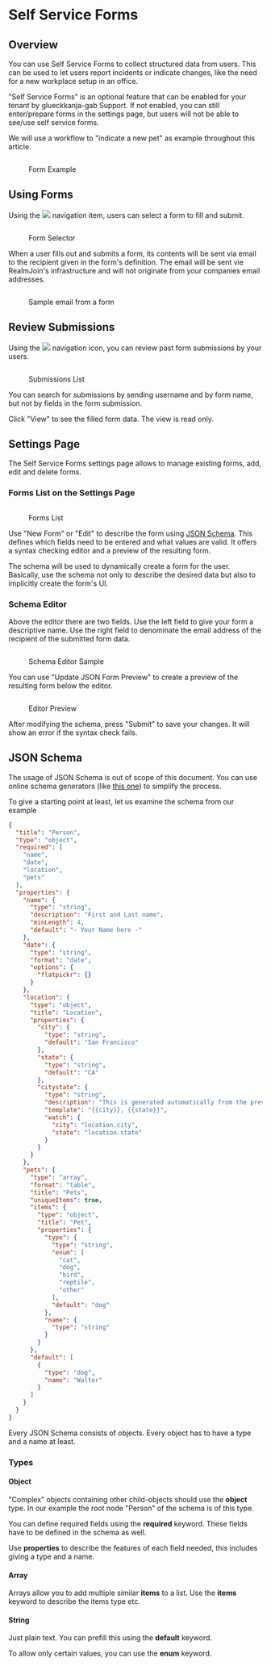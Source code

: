 # Self Service Forms

## Overview

You can use Self Service Forms to collect structured data from users. This can be used to let users report incidents or indicate changes, like the need for a new workplace setup in an office.

"Self Service Forms" is an optional feature that can be enabled for your tenant by glueckkanja-gab Support. If not enabled, you can still enter/prepare forms in the settings page, but users will not be able to see/use self service forms.

We will use a workflow to "indicate a new pet" as example throughout this article.

<figure><img src=".gitbook/assets/image (11) (3).png" alt=""><figcaption><p>Form Example</p></figcaption></figure>

## Using Forms

Using the ![](<.gitbook/assets/image (7) (3).png>) navigation item, users can select a form to fill and submit.

<figure><img src=".gitbook/assets/image (17).png" alt=""><figcaption><p>Form Selector</p></figcaption></figure>

When a user fills out and submits a form, its contents will be sent via email to the recipient given in the form's definition. The email will be sent vie RealmJoin's infrastructure and will not originate from your companies email addresses.&#x20;

<figure><img src=".gitbook/assets/image (14).png" alt=""><figcaption><p>Sample email from a form</p></figcaption></figure>

## Review Submissions

Using the ![](<.gitbook/assets/image (2).png>) navigation icon, you can review past form submissions by your users.

<figure><img src=".gitbook/assets/image (7).png" alt=""><figcaption><p>Submissions List</p></figcaption></figure>

You can search for submissions by sending username and by form name, but not by fields in the form submission.

Click "View" to see the filled form data. The view is read only.

## Settings Page

The Self Service Forms settings page allows to manage existing forms, add, edit and delete forms.&#x20;

### Forms List on the Settings Page

<figure><img src=".gitbook/assets/image (13).png" alt=""><figcaption><p>Forms List</p></figcaption></figure>

Use "New Form" or "Edit" to describe the form using [JSON Schema](https://json-schema.org/). This defines which fields need to be entered and what values are valid. It offers a syntax checking editor and a preview of the resulting form.&#x20;

The schema will be used to dynamically create a form for the user. Basically, use the schema not only to describe the desired data but also to implicitly create the form's UI.&#x20;

### Schema Editor

Above the editor there are two fields. Use the left field to give your form a descriptive name. Use the right field to denominate the email address of the recipient of the submitted form data.

<figure><img src=".gitbook/assets/image (16).png" alt=""><figcaption><p>Schema Editor Sample</p></figcaption></figure>

You can use "Update JSON Form Preview" to create a preview of the resulting form below the editor.

<figure><img src=".gitbook/assets/image (15).png" alt=""><figcaption><p>Editor Preview</p></figcaption></figure>

After modifying the schema, press "Submit" to save your changes. It will show an error if the syntax check fails.

## JSON Schema

The usage of JSON Schema is out of scope of this document. You can use online schema generators (like [this one](https://www.jsonschema.net/app)) to simplify the process.

To give a starting point at least, let us examine the schema from our example

```json
{
  "title": "Person",
  "type": "object",
  "required": [
    "name",
    "date",
    "location",
    "pets"
  ],
  "properties": {
    "name": {
      "type": "string",
      "description": "First and Last name",
      "minLength": 4,
      "default": "- Your Name here -"
    },
    "date": {
      "type": "string",
      "format": "date",
      "options": {
        "flatpickr": {}
      }
    },
    "location": {
      "type": "object",
      "title": "Location",
      "properties": {
        "city": {
          "type": "string",
          "default": "San Francisco"
        },
        "state": {
          "type": "string",
          "default": "CA"
        },
        "citystate": {
          "type": "string",
          "description": "This is generated automatically from the previous two fields",
          "template": "{{city}}, {{state}}",
          "watch": {
            "city": "location.city",
            "state": "location.state"
          }
        }
      }
    },
    "pets": {
      "type": "array",
      "format": "table",
      "title": "Pets",
      "uniqueItems": true,
      "items": {
        "type": "object",
        "title": "Pet",
        "properties": {
          "type": {
            "type": "string",
            "enum": [
              "cat",
              "dog",
              "bird",
              "reptile",
              "other"
            ],
            "default": "dog"
          },
          "name": {
            "type": "string"
          }
        }
      },
      "default": [
        {
          "type": "dog",
          "name": "Walter"
        }
      ]
    }
  }
}
```

Every JSON Schema consists of objects. Every object has to have a type and a name at least.

### Types

#### Object

"Complex" objects containing other child-objects should use the **object** type. In our example the root node "Person" of the schema is of this type.&#x20;

You can define required fields using the **required** keyword. These fields have to be defined in the schema as well.

Use **properties** to describe the features of each field needed, this includes giving a type and a name.

#### Array

Arrays allow you to add multiple similar **items** to a list. Use the **items** keyword to describe the items type etc.

#### String

Just plain text. You can prefill this using the **default** keyword.

To allow only certain values, you can use the **enum** keyword.
